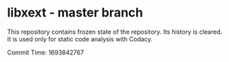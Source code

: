 # libxext - master branch

This repository contains frozen state of the repository.
Its history is cleared. It is used only for static code
analysis with Codacy.

Commit Time: 1693842767